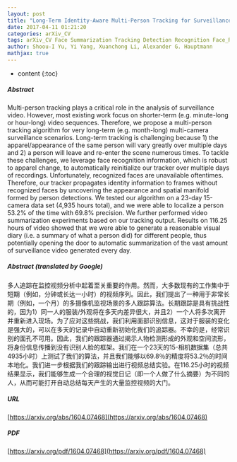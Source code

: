 ```yaml
---
layout: post
title: "Long-Term Identity-Aware Multi-Person Tracking for Surveillance Video Summarization"
date: 2017-04-11 01:21:20
categories: arXiv_CV
tags: arXiv_CV Face Summarization Tracking Detection Recognition Face_Recognition
author: Shoou-I Yu, Yi Yang, Xuanchong Li, Alexander G. Hauptmann
mathjax: true
---
```


* content
{:toc}

##### Abstract
Multi-person tracking plays a critical role in the analysis of surveillance video. However, most existing work focus on shorter-term (e.g. minute-long or hour-long) video sequences. Therefore, we propose a multi-person tracking algorithm for very long-term (e.g. month-long) multi-camera surveillance scenarios. Long-term tracking is challenging because 1) the apparel/appearance of the same person will vary greatly over multiple days and 2) a person will leave and re-enter the scene numerous times. To tackle these challenges, we leverage face recognition information, which is robust to apparel change, to automatically reinitialize our tracker over multiple days of recordings. Unfortunately, recognized faces are unavailable oftentimes. Therefore, our tracker propagates identity information to frames without recognized faces by uncovering the appearance and spatial manifold formed by person detections. We tested our algorithm on a 23-day 15-camera data set (4,935 hours total), and we were able to localize a person 53.2% of the time with 69.8% precision. We further performed video summarization experiments based on our tracking output. Results on 116.25 hours of video showed that we were able to generate a reasonable visual diary (i.e. a summary of what a person did) for different people, thus potentially opening the door to automatic summarization of the vast amount of surveillance video generated every day.

##### Abstract (translated by Google)
多人追踪在监控视频分析中起着至关重要的作用。然而，大多数现有的工作集中于短期（例如，分钟或长达一小时）的视频序列。因此，我们提出了一种用于非常长期（例如，一个月）的多摄像机监视场景的多人跟踪算法。长期跟踪是具有挑战性的，因为1）同一人的服装/外观将在多天内差异很大，并且2）一个人将多次离开并重新进入现场。为了应对这些挑战，我们利用面部识别信息，这对于服装的变化是强大的，可以在多天的记录中自动重新初始化我们的追踪器。不幸的是，经常识别的面孔不可用。因此，我们的跟踪器通过揭示人物检测形成的外观和空间流形，将身份信息传播到没有识别人脸的框架。我们在一个23天的15-相机数据集（总共4935小时）上测试了我们的算法，并且我们能够以69.8％的精度将53.2％的时间本地化。我们进一步根据我们的跟踪输出进行视频总结实验。在116.25小时的视频结果显示，我们能够生成一个合理的视觉日记（即一个人做了什么摘要）为不同的人，从而可能打开自动总结每天产生的大量监控视频的大门。

##### URL
[https://arxiv.org/abs/1604.07468](https://arxiv.org/abs/1604.07468)

##### PDF
[https://arxiv.org/pdf/1604.07468](https://arxiv.org/pdf/1604.07468)

